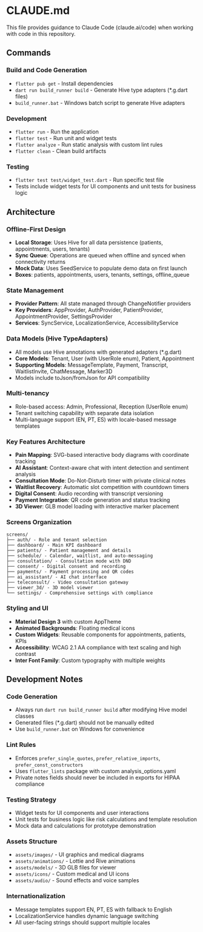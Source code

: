 # CLAUDE.md

This file provides guidance to Claude Code (claude.ai/code) when working with code in this repository.

## Commands

### Build and Code Generation
- `flutter pub get` - Install dependencies
- `dart run build_runner build` - Generate Hive type adapters (*.g.dart files)
- `build_runner.bat` - Windows batch script to generate Hive adapters

### Development 
- `flutter run` - Run the application
- `flutter test` - Run unit and widget tests
- `flutter analyze` - Run static analysis with custom lint rules
- `flutter clean` - Clean build artifacts

### Testing
- `flutter test test/widget_test.dart` - Run specific test file
- Tests include widget tests for UI components and unit tests for business logic

## Architecture

### Offline-First Design
- **Local Storage**: Uses Hive for all data persistence (patients, appointments, users, tenants)
- **Sync Queue**: Operations are queued when offline and synced when connectivity returns
- **Mock Data**: Uses SeedService to populate demo data on first launch
- **Boxes**: patients, appointments, users, tenants, settings, offline_queue

### State Management
- **Provider Pattern**: All state managed through ChangeNotifier providers
- **Key Providers**: AppProvider, AuthProvider, PatientProvider, AppointmentProvider, SettingsProvider
- **Services**: SyncService, LocalizationService, AccessibilityService

### Data Models (Hive TypeAdapters)
- All models use Hive annotations with generated adapters (*.g.dart)
- **Core Models**: Tenant, User (with UserRole enum), Patient, Appointment
- **Supporting Models**: MessageTemplate, Payment, Transcript, WaitlistInvite, ChatMessage, Marker3D
- Models include toJson/fromJson for API compatibility

### Multi-tenancy
- Role-based access: Admin, Professional, Reception (UserRole enum)
- Tenant switching capability with separate data isolation
- Multi-language support (EN, PT, ES) with locale-based message templates

### Key Features Architecture
- **Pain Mapping**: SVG-based interactive body diagrams with coordinate tracking
- **AI Assistant**: Context-aware chat with intent detection and sentiment analysis
- **Consultation Mode**: Do-Not-Disturb timer with private clinical notes
- **Waitlist Recovery**: Automatic slot competition with countdown timers
- **Digital Consent**: Audio recording with transcript versioning
- **Payment Integration**: QR code generation and status tracking
- **3D Viewer**: GLB model loading with interactive marker placement

### Screens Organization
```
screens/
├── auth/ - Role and tenant selection
├── dashboard/ - Main KPI dashboard
├── patients/ - Patient management and details
├── schedule/ - Calendar, waitlist, and auto-messaging  
├── consultation/ - Consultation mode with DND
├── consent/ - Digital consent and recording
├── payments/ - Payment processing and QR codes
├── ai_assistant/ - AI chat interface
├── teleconsult/ - Video consultation gateway
├── viewer_3d/ - 3D model viewer
└── settings/ - Comprehensive settings with compliance
```

### Styling and UI
- **Material Design 3** with custom AppTheme
- **Animated Backgrounds**: Floating medical icons
- **Custom Widgets**: Reusable components for appointments, patients, KPIs
- **Accessibility**: WCAG 2.1 AA compliance with text scaling and high contrast
- **Inter Font Family**: Custom typography with multiple weights

## Development Notes

### Code Generation
- Always run `dart run build_runner build` after modifying Hive model classes
- Generated files (*.g.dart) should not be manually edited
- Use `build_runner.bat` on Windows for convenience

### Lint Rules
- Enforces `prefer_single_quotes`, `prefer_relative_imports`, `prefer_const_constructors`
- Uses `flutter_lints` package with custom analysis_options.yaml
- Private notes fields should never be included in exports for HIPAA compliance

### Testing Strategy
- Widget tests for UI components and user interactions
- Unit tests for business logic like risk calculations and template resolution
- Mock data and calculations for prototype demonstration

### Assets Structure
- `assets/images/` - UI graphics and medical diagrams
- `assets/animations/` - Lottie and Rive animations
- `assets/models/` - 3D GLB files for viewer
- `assets/icons/` - Custom medical and UI icons
- `assets/audio/` - Sound effects and voice samples

### Internationalization
- Message templates support EN, PT, ES with fallback to English
- LocalizationService handles dynamic language switching
- All user-facing strings should support multiple locales